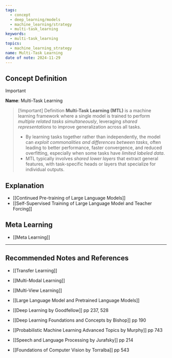 ```yaml
---
tags:
  - concept
  - deep_learning/models
  - machine_learning/strategy
  - multi-task_learning
keywords:
  - multi-task_learning
topics:
  - machine_learning_strategy
name: Multi-Task Learning
date of note: 2024-11-29
---
```


## Concept Definition

>[!important]
>**Name**: Multi-Task Learning

>[!important] Definition
>**Multi-Task Learning (MTL)** is a machine learning framework where a single model is trained to perform *multiple related tasks simultaneously*, leveraging *shared representations* to improve generalization across all tasks. 
>- By learning tasks together rather than independently, the model can *exploit commonalities and differences between tasks*, often leading to better performance, faster convergence, and reduced overfitting, especially when some tasks have *limited labeled data*.
>- MTL typically involves *shared lower layers* that extract general features, with task-specific heads or layers that specialize for individual outputs.



## Explanation


- [[Continued Pre-training of Large Language Models]]
- [[Self-Supervised Training of Large Language Model and Teacher Forcing]]

## Meta Learning

- [[Meta Learning]]



-----------
##  Recommended Notes and References


- [[Transfer Learning]]
- [[Multi-Modal Learning]]
- [[Multi-View Learning]]
- [[Large Language Model and Pretrained Language Models]]


- [[Deep Learning by Goodfellow]] pp 237, 528
- [[Deep Learning Foundations and Concepts by Bishop]] pp 190
- [[Probabilistic Machine Learning Advanced Topics by Murphy]] pp 743
- [[Speech and Language Processing by Jurafsky]] pp 214
- [[Foundations of Computer Vision by Torralba]] pp 543